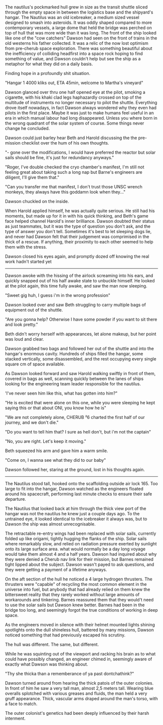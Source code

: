The nautilus's pockmarked hull grew in size as the transit shuttle sliced through the empty space in between the logistics base and the shipyard's hangar. The Nautilus was an old icebreaker, a medium sized vessel designed to smash into asteroids. It was oddly shaped compared to more contemporary vessels, a large dome that held the bridge was perched on top of hull that was more wide than it was long. The front of the ship looked like one of the "cow catchers" Dawson had seen on the front of trains in the old westerns his father collected. It was a relic of the now lost optimism from pre-cherub space exploration. There was something beautiful about the inefficiency of colliding headfirst into a space rock hoping to find something of value, and Dawson couldn't help but see the ship as a metaphor for what they did on a daily basis. 

Finding hope in a profoundly shit situation.

"Hangar 1 4000 kliks out, ETA 45min, welcome to Martha's vineyard"

Dawson glanced over thru one half opened eye at the pilot, smoking a cigarette, with his khaki clad legs haphazardly crossed on top of the multitude of instruments no longer necessary to pilot the shuttle. Everything drove itself nowadays, in fact Dawson always wondered why they even had pilots in the first place. Maybe it was just to make humans feel useful in an era in which manual labour had long disappeared. Unless you where born in the wrong quadrant of the solar system of course. Some things never change he concluded.

Dawson could just barley hear Beth and Harold discussing the the pre-mission checklist over the hum of his own thoughts. 

"- gone over the modifications, I would have preferred the reactor but solar sails should be fine, it's just for redundancy anyways."

"Roger, I've double checked the cryo chamber's manifest, I'm still not feeling great about taking such a long nap but Barne's engineers are diligent, I'll give them that."

"Can you transfer me that manifest, I don't trust those UNSC wrench monkeys, they always have this goddamn look when they..."

Dawson chuckled on the inside.

When Harold applied himself, he was actually quite serious. He still had his moments, but made up for it in with his quick thinking, and Beth's game face helped channel Harold's inner brilliance. Dawson doubted their status as just teammates, but it was the type of question you don't ask, and the type of answer you don't tell. Sometimes it's best to let sleeping dogs lie, and never had Dawson felt that their judgement was comprimised in the thick of a rescue. If anything, their proximity to each other seemed to help them with the stress.

Dawson closed his eyes again, and promptly dozed off knowing the real work hadn't started yet

----

Dawson awoke with the hissing of the airlock screaming into his ears, and quickly snapped out of his half awake state to unbuckle himself. He looked at the pilot again, this time fully awake, and saw the man now sleeping.

"Sweet gig huh, I guess i'm in the wrong profession"

Dawson looked over and saw Beth struggling to carry multiple bags of equipment out of the shuttle.

"Are you gonna help? Otherwise I have some powder if you want to sit there and look pretty."

Beth didn't worry herself with appearances, let alone makeup, but her point was loud and clear.

Dawson grabbed two bags and followed her out of the shuttle and into the hangar's enormous cavity. Hundreds of ships filled the hangar, some stacked vertically, some disassembled, and the rest occupying every single square cm of space available.

As Dawson looked forward and saw Harold walking swiftly in front of them, covered in bags as well, scanning quickly between the lanes of ships looking for the engineering team leader responsible for the nautilus. 

'I've never seen him like this, what has gotten into him?" 

"He is excited that were alone on this one, while you were sleeping he kept saying this or that about ONI, you know how he is"

"We are not completely alone, CHERUB ²6 charted the first half of our journey, and we don't die."

"Do you want to tell him that? I sure as hell don't, but i'm not the captain"

"No, you are right. Let's keep it moving."

Beth squeezed his arm and gave him a warm smile.

"Come on, I wanna see what they did to our baby"

Dawson followed her, staring at the ground, lost in his thoughts again.

----

The Nautilus stood tall, hooked onto the scaffolding outside air lock 165. Too large to fit into the hangar, Dawson watched as the engineers floated around his spacecraft, performing last minute checks to ensure their safe departure.

The Nautilus that looked back at him through the thick view port of the hangar was not the nautilus he knew just a couple days ago. To the untrained eye, it looked identical to the icebreaker it always was, but to Dawson the ship was almost unrecognisable. 

The retractable re-entry wings had been replaced with solar sails, currently folded up like origami, tightly hugging the flanks of the ship. Solar sails where remarkably slow, and relied on radiation pressure exerted by sunlight onto its large surface area. what would normally be a day long voyage would take them almost 4 and a half years. Dawson had inquired about why they were denied a Cherub nav link for their mission, but Barnes remained tight lipped about the subject. Dawson wasn't payed to ask questions, and they were getting a payment of a lifetime anyways.

On the aft section of the hull he noticed a 4 large hydrogen thrusters. The thrusters were "capable" of recycling the most common element in the universe into fuel, but anybody that had already relied on them knew the bittersweet reality that they rarely worked without large amounts of workarounds and tinkering. Barnes reassured them that they would't need to use the solar sails but Dawson knew better. Barnes had been in the bridge too long, and seemingly forgot the true conditions of working in deep space.

As the engineers moved in silence with their helmet mounted lights shining spotlights onto the dull shineless hull, battered by many missions, Dawson noticed something that had previously escaped his scrutiny. 

The hull was different. The same, but different. 

While he was squinting out of the viewport and racking his brain as to what could have possibly changed, an engineer chimed in, seemingly aware of exactly what Dawson was thinking about.

"Thy she thicka than a rememberance of ya past dontchathink?"

Dawson turned around from hearing the thick patois of the outer colonies. In front of him he saw a very tall man, almost 2,5 meters tall. Wearing blue overalls splotched with various greases and fluids, the man held a very gruff appearance. Thick, vascular arms draped around the man's torso, with a face to match.

The outer colonist's genetics had been deeply influenced by their harsh interment. 













